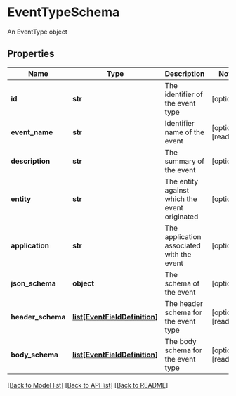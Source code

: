 # EventTypeSchema

An EventType object

## Properties
Name | Type | Description | Notes
------------ | ------------- | ------------- | -------------
**id** | **str** | The identifier of the event type | [optional] 
**event_name** | **str** | Identifier name of the event | [optional] [readonly] 
**description** | **str** | The summary of the event | [optional] 
**entity** | **str** | The entity against which the event originated | [optional] 
**application** | **str** | The application associated with the event | [optional] 
**json_schema** | **object** | The schema of the event | [optional] 
**header_schema** | [**list[EventFieldDefinition]**](EventFieldDefinition.md) | The header schema for the event type | [optional] [readonly] 
**body_schema** | [**list[EventFieldDefinition]**](EventFieldDefinition.md) | The body schema for the event type | [optional] [readonly] 

[[Back to Model list]](../README.md#documentation-for-models) [[Back to API list]](../README.md#documentation-for-api-endpoints) [[Back to README]](../README.md)



